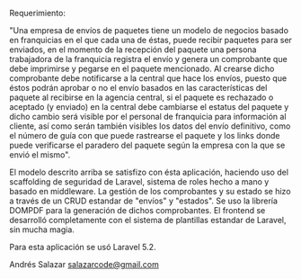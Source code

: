 Requerimiento: 

"Una empresa de envíos de paquetes tiene un modelo de negocios basado en franquicias en el que cada una de éstas, puede recibir paquetes para ser enviados, en el momento de la recepción del paquete una persona trabajadora de la franquicia registra el envío y genera un comprobante que debe imprimirse y pegarse en el paquete mencionado. Al crearse dicho comprobante debe notificarse a la central que hace los envíos, puesto que éstos podrán aprobar o no el envío basados en las características del paquete al recibirse en la agencia central, si el paquete es rechazado o aceptado (y enviado) en la central debe cambiarse el estatus del paquete y dicho cambio será visible por el personal de franquicia para información al cliente, así como serán también visibles los datos del envío definitivo, como el número de guía con que puede rastrearse el paquete y los links donde puede verificarse el paradero del paquete según la empresa con la que se envió el mismo".

El modelo descrito arriba se satisfizo con ésta aplicación, haciendo uso del scaffolding de seguridad de Laravel, sistema de roles hecho a mano y basado en middleware. La gestión de los comprobantes y su estado se hizo a través de un CRUD estandar de "envíos" y "estados". Se uso la librería DOMPDF para la generación de dichos comprobantes. El frontend se desarrolló completamente con el sistema de plantillas estandar de Laravel, sin mucha magia.

Para esta aplicación se usó Laravel 5.2.

Andrés Salazar
salazarcode@gmail.com
